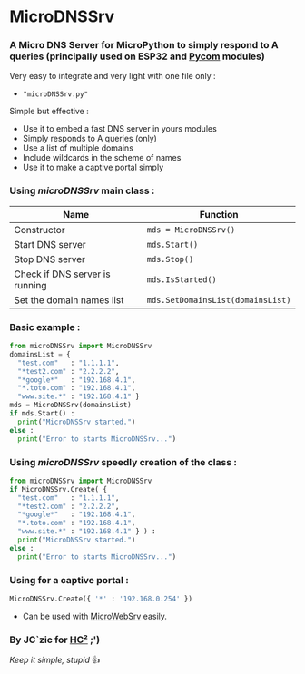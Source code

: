 # MicroDNSSrv

### A Micro DNS Server for MicroPython to simply respond to A queries (principally used on ESP32 and [Pycom](http://www.pycom.io) modules)

Very easy to integrate and very light with one file only :
- `"microDNSSrv.py"`

Simple but effective :
- Use it to embed a fast DNS server in yours modules
- Simply responds to A queries (only)
- Use a list of multiple domains
- Include wildcards in the scheme of names
- Use it to make a captive portal simply

### Using *microDNSSrv* main class :

| Name  | Function |
| - | - |
| Constructor | `mds = MicroDNSSrv()` |
| Start DNS server | `mds.Start()` |
| Stop DNS server | `mds.Stop()` |
| Check if DNS server is running | `mds.IsStarted()` |
| Set the domain names list | `mds.SetDomainsList(domainsList)` |

### Basic example :
```python
from microDNSSrv import MicroDNSSrv
domainsList = {
  "test.com"   : "1.1.1.1",
  "*test2.com" : "2.2.2.2",
  "*google*"   : "192.168.4.1",
  "*.toto.com" : "192.168.4.1",
  "www.site.*" : "192.168.4.1" }
mds = MicroDNSSrv(domainsList)
if mds.Start() :
  print("MicroDNSSrv started.")
else :
  print("Error to starts MicroDNSSrv...")
```

### Using *microDNSSrv* speedly creation of the class :
```python
from microDNSSrv import MicroDNSSrv
if MicroDNSSrv.Create( {
  "test.com"   : "1.1.1.1",
  "*test2.com" : "2.2.2.2",
  "*google*"   : "192.168.4.1",
  "*.toto.com" : "192.168.4.1",
  "www.site.*" : "192.168.4.1" } ) :
  print("MicroDNSSrv started.")
else :
  print("Error to starts MicroDNSSrv...")
```

### Using for a captive portal :
```python
MicroDNSSrv.Create({ '*' : '192.168.0.254' })
```
- Can be used with [MicroWebSrv](https://github.com/jczic/MicroWebSrv) easily.



### By JC`zic for [HC²](https://www.hc2.fr) ;')

*Keep it simple, stupid* :+1:
